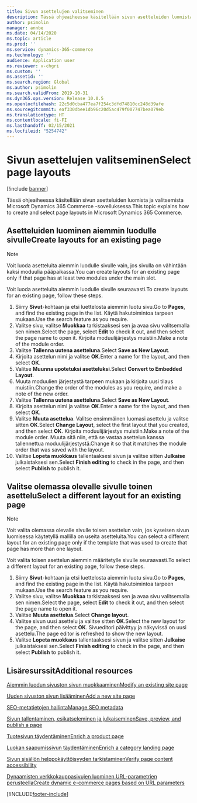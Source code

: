 ```yaml
---
title: Sivun asettelujen valitseminen
description: Tässä ohjeaiheessa käsitellään sivun asetteluiden luomista ja valitsemista Microsoft Dynamics 365 Commerce -sovelluksessa.
author: psimolin
manager: annbe
ms.date: 04/14/2020
ms.topic: article
ms.prod: ''
ms.service: dynamics-365-commerce
ms.technology: ''
audience: Application user
ms.reviewer: v-chgri
ms.custom: ''
ms.assetid: ''
ms.search.region: Global
ms.author: psimolin
ms.search.validFrom: 2019-10-31
ms.dyn365.ops.version: Release 10.0.5
ms.openlocfilehash: 22c5d0cba477ea7f254c3dfd74810cc248d39afe
ms.sourcegitcommit: eaf330dbee1db96c20d5ac479f007747bea079eb
ms.translationtype: HT
ms.contentlocale: fi-FI
ms.lasthandoff: 02/15/2021
ms.locfileid: "5254742"
---
```

# <a name="select-page-layouts"></a><span data-ttu-id="4a98a-103">Sivun asettelujen valitseminen</span><span class="sxs-lookup"><span data-stu-id="4a98a-103">Select page layouts</span></span>


[!include [banner](includes/banner.md)]

<span data-ttu-id="4a98a-104">Tässä ohjeaiheessa käsitellään sivun asetteluiden luomista ja valitsemista Microsoft Dynamics 365 Commerce -sovelluksessa.</span><span class="sxs-lookup"><span data-stu-id="4a98a-104">This topic explains how to create and select page layouts in Microsoft Dynamics 365 Commerce.</span></span>

## <a name="create-layouts-for-an-existing-page"></a><span data-ttu-id="4a98a-105">Asetteluiden luominen aiemmin luodulle sivulle</span><span class="sxs-lookup"><span data-stu-id="4a98a-105">Create layouts for an existing page</span></span>

> [!NOTE]
> <span data-ttu-id="4a98a-106">Voit luoda asetteluita aiemmin luodulle sivulle vain, jos sivulla on vähintään kaksi moduulia pääpaikassa.</span><span class="sxs-lookup"><span data-stu-id="4a98a-106">You can create layouts for an existing page only if that page has at least two modules under the main slot.</span></span>

<span data-ttu-id="4a98a-107">Voit luoda asetteluita aiemmin luodulle sivulle seuraavasti.</span><span class="sxs-lookup"><span data-stu-id="4a98a-107">To create layouts for an existing page, follow these steps.</span></span>

1. <span data-ttu-id="4a98a-108">Siirry **Sivut**-kohtaan ja etsi luettelosta aiemmin luotu sivu.</span><span class="sxs-lookup"><span data-stu-id="4a98a-108">Go to **Pages**, and find the existing page in the list.</span></span> <span data-ttu-id="4a98a-109">Käytä hakutoimintoa tarpeen mukaan.</span><span class="sxs-lookup"><span data-stu-id="4a98a-109">Use the search feature as you require.</span></span>
1. <span data-ttu-id="4a98a-110">Valitse sivu, valitse **Muokkaa** tarkistaaksesi sen ja avaa sivu valitsemalla sen nimen.</span><span class="sxs-lookup"><span data-stu-id="4a98a-110">Select the page, select **Edit** to check it out, and then select the page name to open it.</span></span> <span data-ttu-id="4a98a-111">Kirjoita moduulijärjestys muistiin.</span><span class="sxs-lookup"><span data-stu-id="4a98a-111">Make a note of the module order.</span></span>
1. <span data-ttu-id="4a98a-112">Valitse **Tallenna uutena asetteluna**.</span><span class="sxs-lookup"><span data-stu-id="4a98a-112">Select **Save as New Layout**.</span></span>
1. <span data-ttu-id="4a98a-113">Kirjoita asettelun nimi ja valitse **OK**.</span><span class="sxs-lookup"><span data-stu-id="4a98a-113">Enter a name for the layout, and then select **OK**.</span></span>
1. <span data-ttu-id="4a98a-114">Valitse **Muunna upotetuksi asetteluksi**.</span><span class="sxs-lookup"><span data-stu-id="4a98a-114">Select **Convert to Embedded Layout**.</span></span>
1. <span data-ttu-id="4a98a-115">Muuta moduulien järjestystä tarpeen mukaan ja kirjoita uusi tilaus muistiin.</span><span class="sxs-lookup"><span data-stu-id="4a98a-115">Change the order of the modules as you require, and make a note of the new order.</span></span>
1. <span data-ttu-id="4a98a-116">Valitse **Tallenna uutena asetteluna**.</span><span class="sxs-lookup"><span data-stu-id="4a98a-116">Select **Save as New Layout**.</span></span>
1. <span data-ttu-id="4a98a-117">Kirjoita asettelun nimi ja valitse **OK**.</span><span class="sxs-lookup"><span data-stu-id="4a98a-117">Enter a name for the layout, and then select **OK**.</span></span>
1. <span data-ttu-id="4a98a-118">Valitse **Muuta asettelua**. Valitse ensimmäinen luomasi asettelu ja valitse sitten **OK**.</span><span class="sxs-lookup"><span data-stu-id="4a98a-118">Select **Change Layout**, select the first layout that you created, and then select **OK**.</span></span> <span data-ttu-id="4a98a-119">Kirjoita moduulijärjestys muistiin.</span><span class="sxs-lookup"><span data-stu-id="4a98a-119">Make a note of the module order.</span></span> <span data-ttu-id="4a98a-120">Muuta sitä niin, että se vastaa asettelun kanssa tallennettua moduulijärjestystä.</span><span class="sxs-lookup"><span data-stu-id="4a98a-120">Change it so that it matches the module order that was saved with the layout.</span></span>
1. <span data-ttu-id="4a98a-121">Valitse **Lopeta muokkaus** tallentaaksesi sivun ja valitse sitten **Julkaise** julkaistaksesi sen.</span><span class="sxs-lookup"><span data-stu-id="4a98a-121">Select **Finish editing** to check in the page, and then select **Publish** to publish it.</span></span> 

## <a name="select-a-different-layout-for-an-existing-page"></a><span data-ttu-id="4a98a-122">Valitse olemassa olevalle sivulle toinen asettelu</span><span class="sxs-lookup"><span data-stu-id="4a98a-122">Select a different layout for an existing page</span></span>

> [!NOTE]
> <span data-ttu-id="4a98a-123">Voit valita olemassa olevalle sivulle toisen asettelun vain, jos kyseisen sivun luomisessa käytetyllä mallilla on useita asetteluita.</span><span class="sxs-lookup"><span data-stu-id="4a98a-123">You can select a different layout for an existing page only if the template that was used to create that page has more than one layout.</span></span>

<span data-ttu-id="4a98a-124">Voit valita toisen asettelun aiemmin määritetylle sivulle seuraavasti.</span><span class="sxs-lookup"><span data-stu-id="4a98a-124">To select a different layout for an existing page, follow these steps.</span></span>

1. <span data-ttu-id="4a98a-125">Siirry **Sivut**-kohtaan ja etsi luettelosta aiemmin luotu sivu.</span><span class="sxs-lookup"><span data-stu-id="4a98a-125">Go to **Pages**, and find the existing page in the list.</span></span> <span data-ttu-id="4a98a-126">Käytä hakutoimintoa tarpeen mukaan.</span><span class="sxs-lookup"><span data-stu-id="4a98a-126">Use the search feature as you require.</span></span>
1. <span data-ttu-id="4a98a-127">Valitse sivu, valitse **Muokkaa** tarkistaaksesi sen ja avaa sivu valitsemalla sen nimen.</span><span class="sxs-lookup"><span data-stu-id="4a98a-127">Select the page, select **Edit** to check it out, and then select the page name to open it.</span></span>
1. <span data-ttu-id="4a98a-128">Valitse **Muuta asettelua**.</span><span class="sxs-lookup"><span data-stu-id="4a98a-128">Select **Change layout**.</span></span>
1. <span data-ttu-id="4a98a-129">Valitse sivun uusi asettelu ja valitse sitten **OK**.</span><span class="sxs-lookup"><span data-stu-id="4a98a-129">Select the new layout for the page, and then select **OK**.</span></span> <span data-ttu-id="4a98a-130">Sivueditori päivittyy ja näkyvissä on uusi asettelu.</span><span class="sxs-lookup"><span data-stu-id="4a98a-130">The page editor is refreshed to show the new layout.</span></span>
1. <span data-ttu-id="4a98a-131">Valitse **Lopeta muokkaus** tallentaaksesi sivun ja valitse sitten **Julkaise** julkaistaksesi sen.</span><span class="sxs-lookup"><span data-stu-id="4a98a-131">Select **Finish editing** to check in the page, and then select **Publish** to publish it.</span></span>

## <a name="additional-resources"></a><span data-ttu-id="4a98a-132">Lisäresurssit</span><span class="sxs-lookup"><span data-stu-id="4a98a-132">Additional resources</span></span>

[<span data-ttu-id="4a98a-133">Aiemmin luodun sivuston sivun muokkaaminen</span><span class="sxs-lookup"><span data-stu-id="4a98a-133">Modify an existing site page</span></span>](modify-existing-page.md)

[<span data-ttu-id="4a98a-134">Uuden sivuston sivun lisääminen</span><span class="sxs-lookup"><span data-stu-id="4a98a-134">Add a new site page</span></span>](add-new-page.md)

[<span data-ttu-id="4a98a-135">SEO-metatietojen hallinta</span><span class="sxs-lookup"><span data-stu-id="4a98a-135">Manage SEO metadata</span></span>](manage-seo-metadata.md)

[<span data-ttu-id="4a98a-136">Sivun tallentaminen, esikatseleminen ja julkaiseminen</span><span class="sxs-lookup"><span data-stu-id="4a98a-136">Save, preview, and publish a page</span></span>](save-preview-publish-page.md)

[<span data-ttu-id="4a98a-137">Tuotesivun täydentäminen</span><span class="sxs-lookup"><span data-stu-id="4a98a-137">Enrich a product page</span></span>](enrich-product-page.md)

[<span data-ttu-id="4a98a-138">Luokan saapumissivun täydentäminen</span><span class="sxs-lookup"><span data-stu-id="4a98a-138">Enrich a category landing page</span></span>](enrich-category-page.md)

[<span data-ttu-id="4a98a-139">Sivun sisällön helppokäyttöisyyden tarkistaminen</span><span class="sxs-lookup"><span data-stu-id="4a98a-139">Verify page content accessibility</span></span>](verify-accessibility.md)

[<span data-ttu-id="4a98a-140">Dynaamisten verkkokauppasivujen luominen URL-parametrien perusteella</span><span class="sxs-lookup"><span data-stu-id="4a98a-140">Create dynamic e-commerce pages based on URL parameters</span></span>](create-dynamic-pages.md)



[!INCLUDE[footer-include](../includes/footer-banner.md)]